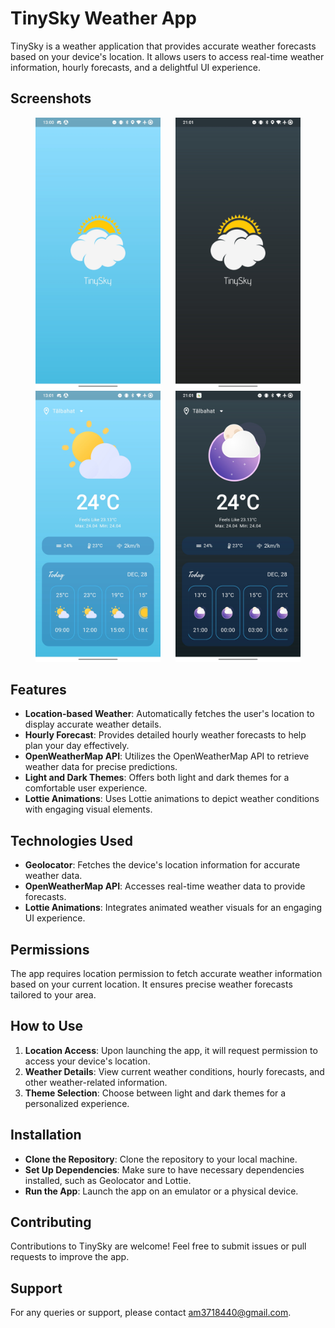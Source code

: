 # TinySky Weather App

TinySky is a weather application that provides accurate weather forecasts based on your device's location. It allows users to access real-time weather information, hourly forecasts, and a delightful UI experience.

## Screenshots

<p align="center">
  <img src="assets/screenshots/ss1.jpg" alt="Screenshot 1" width="200" hspace="10"/>
  <img src="assets/screenshots/ss2.jpg" alt="Screenshot 2" width="200" hspace="10"/>
  <img src="assets/screenshots/ss5.jpg" alt="Screenshot 3" width="200" hspace="10"/>
  <img src="assets/screenshots/ss4.jpg" alt="Screenshot 4" width="200" hspace="10"/>
</p>

## Features

- **Location-based Weather**: Automatically fetches the user's location to display accurate weather details.
- **Hourly Forecast**: Provides detailed hourly weather forecasts to help plan your day effectively.
- **OpenWeatherMap API**: Utilizes the OpenWeatherMap API to retrieve weather data for precise predictions.
- **Light and Dark Themes**: Offers both light and dark themes for a comfortable user experience.
- **Lottie Animations**: Uses Lottie animations to depict weather conditions with engaging visual elements.

## Technologies Used

- **Geolocator**: Fetches the device's location information for accurate weather data.
- **OpenWeatherMap API**: Accesses real-time weather data to provide forecasts.
- **Lottie Animations**: Integrates animated weather visuals for an engaging UI experience.

## Permissions

The app requires location permission to fetch accurate weather information based on your current location. It ensures precise weather forecasts tailored to your area.

## How to Use

1. **Location Access**: Upon launching the app, it will request permission to access your device's location.
2. **Weather Details**: View current weather conditions, hourly forecasts, and other weather-related information.
3. **Theme Selection**: Choose between light and dark themes for a personalized experience.

## Installation

- **Clone the Repository**: Clone the repository to your local machine.
- **Set Up Dependencies**: Make sure to have necessary dependencies installed, such as Geolocator and Lottie.
- **Run the App**: Launch the app on an emulator or a physical device.

## Contributing

Contributions to TinySky are welcome! Feel free to submit issues or pull requests to improve the app.

## Support

For any queries or support, please contact am3718440@gmail.com.
